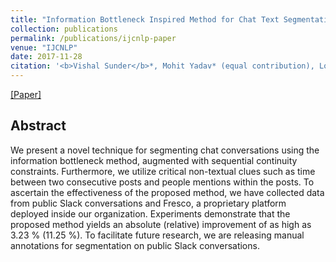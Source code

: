 ```yaml
---
title: "Information Bottleneck Inspired Method for Chat Text Segmentation"
collection: publications
permalink: /publications/ijcnlp-paper
venue: "IJCNLP"
date: 2017-11-28
citation: '<b>Vishal Sunder</b>*, Mohit Yadav* (equal contribution), Lovekesh Vig, Gautam Shroff. <i>The 8th International Joint Conference on Natural Language Processing.</i> <b>IJCNLP 2017</b>.'
---  
```

[[Paper]](http://www.aclweb.org/anthology/I17-1020)

## Abstract
We present a novel technique for segmenting chat conversations using the information bottleneck method, augmented with sequential continuity constraints. Furthermore, we utilize critical non-textual clues such as time between two consecutive posts and people mentions within the posts. To ascertain the effectiveness of the proposed method, we have collected data from public Slack conversations and Fresco, a proprietary platform deployed inside our organization. Experiments demonstrate that the proposed method yields an absolute (relative) improvement of as high as 3.23 % (11.25 %). To facilitate future research, we are releasing manual annotations for segmentation on public Slack conversations.
